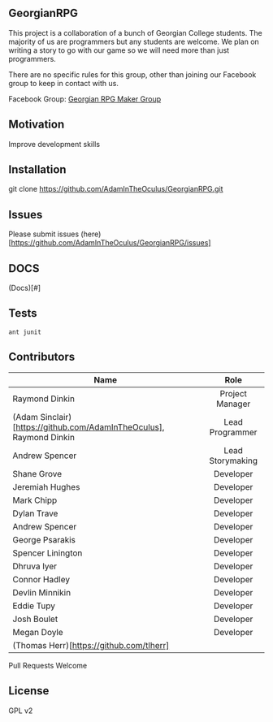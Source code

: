## GeorgianRPG

This project is a collaboration of a bunch of Georgian College students. 
The majority of us are programmers but any students are welcome. We 
plan on writing a story to go with our game so we will need more than 
just programmers.

There are no specific rules for this group, other than joining our 
Facebook group to keep in contact with us.

Facebook Group: [Georgian RPG Maker Group](https://www.facebook.com/groups/174588899562639/)

## Motivation

Improve development skills

## Installation

git clone https://github.com/AdamInTheOculus/GeorgianRPG.git

## Issues

Please submit issues (here)[https://github.com/AdamInTheOculus/GeorgianRPG/issues]

## DOCS

(Docs)[#]

## Tests

`ant junit`

## Contributors

| Name          | Role          |
| ------------- |:-------------:|
| Raymond Dinkin      | Project Manager |
| (Adam Sinclair)[https://github.com/AdamInTheOculus], Raymond Dinkin       | Lead Programmer      |
| Andrew Spencer  | Lead Storymaking      |
| Shane Grove | Developer |
| Jeremiah Hughes | Developer |
| Mark Chipp |  Developer |
| Dylan Trave | Developer |
| Andrew Spencer |  Developer |
| George Psarakis | Developer |
| Spencer Linington  |  Developer |
| Dhruva Iyer | Developer |
| Connor Hadley  |  Developer |
| Devlin Minnikin|  Developer |
| Eddie Tupy |  Developer |
| Josh Boulet|  Developer |
| Megan Doyle | Developer |
| (Thomas Herr)[https://github.com/tlherr] | |

Pull Requests Welcome

## License

GPL v2
